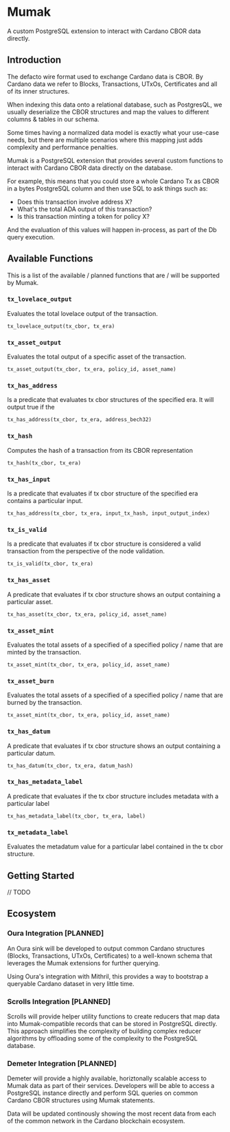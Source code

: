 # Mumak

A custom PostgreSQL extension to interact with Cardano CBOR data directly.

## Introduction

The defacto wire format used to exchange Cardano data is CBOR. By Cardano data we refer to Blocks, Transactions, UTxOs, Certificates and all of its inner structures.

When indexing this data onto a relational database, such as PostgresQL, we usually deserialize the CBOR structures and map the values to different columns & tables in our schema.

Some times having a normalized data model is exactly what your use-case needs, but there are multiple scenarios where this mapping just adds complexity and performance penalties.

Mumak is a PostgreSQL extension that provides several custom functions to interact with Cardano CBOR data directly on the database.

For example, this means that you could store a whole Cardano Tx as CBOR in a bytes PostgreSQL column and then use SQL to ask things such as:

- Does this transaction involve address X?
- What's the total ADA output of this transaction?
- Is this transaction minting a token for policy X?

And the evaluation of this values will happen in-process, as part of the Db query execution.

## Available Functions

This is a list of the available / planned functions that are / will be supported by Mumak.

### `tx_lovelace_output`
Evaluates the total lovelace output of the transaction.

`tx_lovelace_output(tx_cbor, tx_era)`

### `tx_asset_output`

Evaluates the total output of a specific asset of the transaction.

`tx_asset_output(tx_cbor, tx_era, policy_id, asset_name)`

### `tx_has_address`
Is a predicate that evaluates tx cbor structures of the specified era. It will output true if the 

`tx_has_address(tx_cbor, tx_era, address_bech32)`

### `tx_hash`
Computes the hash of a transaction from its CBOR representation

`tx_hash(tx_cbor, tx_era)`

### `tx_has_input`
Is a predicate that evaluates if tx cbor structure of the specified era contains a particular input.

`tx_has_address(tx_cbor, tx_era, input_tx_hash, input_output_index)`

### `tx_is_valid`
Is a predicate that evaluates if tx cbor structure is considered a valid transaction from the perspective of the node validation.

`tx_is_valid(tx_cbor, tx_era)`

### `tx_has_asset`
A predicate that evaluates if tx cbor structure shows an output containing a particular asset.

`tx_has_asset(tx_cbor, tx_era, policy_id, asset_name)`

### `tx_asset_mint`
Evaluates the total assets of a specified of a specified policy / name that are minted by the transaction.

`tx_asset_mint(tx_cbor, tx_era, policy_id, asset_name)`

### `tx_asset_burn`
Evaluates the total assets of a specified of a specified policy / name that are burned by the transaction.

`tx_asset_mint(tx_cbor, tx_era, policy_id, asset_name)`

### `tx_has_datum`
A predicate that evaluates if tx cbor structure shows an output containing a particular datum.

`tx_has_datum(tx_cbor, tx_era, datum_hash)`

### `tx_has_metadata_label`
A predicate that evaluates if the tx cbor structure includes metadata with a particular label
	
`tx_has_metadata_label(tx_cbor, tx_era, label)`
	
### `tx_metadata_label`
Evaluates the metadatum value for a particular label contained in the tx cbor structure.

## Getting Started

// TODO

## Ecosystem

### Oura Integration [PLANNED]

An Oura sink will be developed to output common Cardano structures (Blocks, Transactions, UTxOs, Certificates) to a well-known schema that leverages the Mumak extensions for further querying.

Using Oura's integration with Mithril, this provides a way to bootstrap a queryable Cardano dataset in very little time.

### Scrolls Integration [PLANNED]

Scrolls will provide helper utility functions to create reducers that map data into Mumak-compatible records that can be stored in PostgreSQL directly. This approach simplifies the complexity of building complex reducer algorithms by offloading some of the complexity to the PostgreSQL database.

### Demeter Integration [PLANNED]

Demeter will provide a highly available, horiztonally scalable access to Mumak data as part of their services. Developers will be able to access a PostgreSQL instance directly and perform SQL queries on common Cardano CBOR structures using Mumak statements.

Data will be updated continously showing the most recent data from each of the common network in the Cardano blockchain ecosystem.
